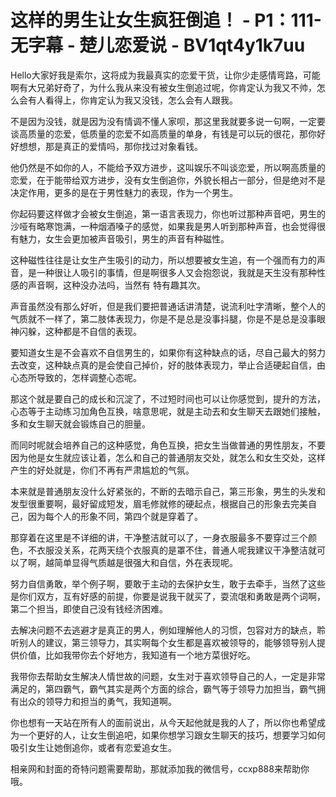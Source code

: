 # 这样的男生让女生疯狂倒追！ - P1：111-无字幕 - 楚儿恋爱说 - BV1qt4y1k7uu

Hello大家好我是索尔，这将成为我最真实的恋爱干货，让你少走感情弯路，可能啊有大兄弟好奇了，为什么我从来没有被女生倒追过呢，你肯定认为我又不帅，怎么会有人看得上，你肯定认为我又没钱，怎么会有人跟我。

不是因为没钱，就是因为没有情调不懂人家呗，那这里我就要多说一句啊，一定要谈高质量的恋爱，低质量的恋爱不如高质量的单身，有钱是可以玩的很花，那你好好想想，那是真正的爱情吗，那你找过对象看钱。

他仍然是不如你的人，不能给予双方进步，这叫娱乐不叫谈恋爱，所以啊高质量的恋爱，在于能带给双方进步，没有女生倒追你，外貌长相占一部分，但是绝对不是决定作用，更多的是在于男性魅力的表现，作为一个男生。

你起码要这样做才会被女生倒追，第一语言表现力，你也听过那种声音吧，男生的沙哑有略寒饱满，一种烟酒嗓子的感觉，如果我是男人听到那种声音，也会觉得很有魅力，女生会更加被声音吸引，男生的声音有种磁性。

这种磁性往往是让女生产生吸引的动力，所以想要被女生追，有一个强而有力的声音，是一种很让人吸引的事情，但是啊很多人又会抱怨说，我就是天生没有那种性感的声音啊，这种没办法吗，当然有 特有趣其次。

声音虽然没有那么好听，但是我们要把普通话讲清楚，说流利吐字清晰，整个人的气质就不一样了，第二肢体表现力，你是不是总是没事抖腿，你是不是总是没事眼神闪躲，这种都是不自信的表现。

要知道女生是不会喜欢不自信男生的，如果你有这种缺点的话，尽自己最大的努力去改变，这种缺点真的是会使自己掉价，好的肢体表现力，举止合适硬起自信，由心态所导致的，怎样调整心态呢。

那这个就是要自己的成长和沉淀了，不过短时间也可以让你感觉到，提升的方法，心态等于主动练习加角色互换，啥意思呢，就是主动去和女生聊天去跟她们接触，多和女生聊天就会锻炼自己的胆量。

而同时呢就会培养自己的这种感觉，角色互换，把女生当做普通的男性朋友，不要因为他是女生就应该让着，怎么和自己的普通朋友交处，就怎么和女生交处，这样产生的好处就是，你们不再有严肃尴尬的气氛。

本来就是普通朋友没什么好紧张的，不断的去暗示自己，第三形象，男生的头发和发型很重要啊，最好留成短发，眉毛修就修的硬起点，根据自己的形象去完美自己，因为每个人的形象不同，第四个就是穿着了。

那穿着在这里是不详细的讲，干净整洁就可以了，一身衣服最多不要穿过三个颜色，不衣服没关系，花两天绕个衣服真的是罩不住，普通人呢我建议干净整洁就可以了啊，越简单显得气质越是很强大和自信，外在表现呢。

努力自信勇敢，举个例子啊，要敢于主动的去保护女生，敢于去牵手，当然了这些是你们双方，互有好感的前提，你要是说我干就买了，耍流氓和勇敢是两个词啊，第二个担当，即使自己没有钱经济困难。

去解决问题不去逃避才是真正的男人，例如理解他人的习惯，包容对方的缺点，聆听别人的建议，第三领导力，其实啊每个女生都是喜欢被领导的，能够领导别人提供价值，比如我带你去个好地方，我知道有一个地方菜很好吃。

我带你去帮助女生解决人情世故的问题，女生对于喜欢领导自己的人，一定是非常满足的，第四霸气，霸气其实是两个方面的综合，霸气等于领导力加担当，霸气拥有出众的领导力和担当的勇气，我知道啊。

你也想有一天站在所有人的面前说出，从今天起他就是我的人了，所以你也希望成为一个更好的人，让女生倒追吧，如果你想学习跟女生聊天的技巧，想要学习如何吸引女生让她倒追你，或者有恋爱追女生。

相亲网和封面的奇特问题需要帮助，那就添加我的微信号，ccxp888来帮助你哦。